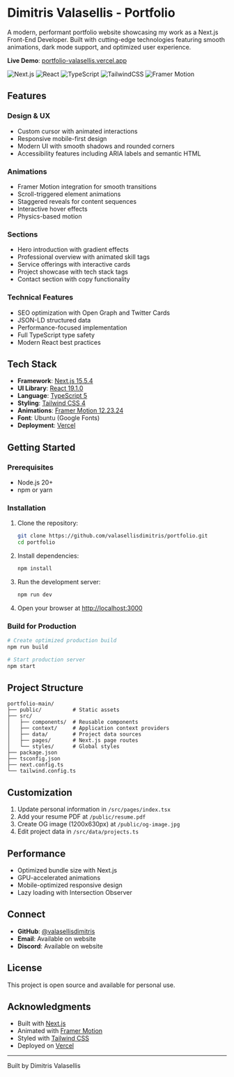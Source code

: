 # Dimitris Valasellis - Portfolio

A modern, performant portfolio website showcasing my work as a Next.js Front-End Developer. Built with cutting-edge technologies featuring smooth animations, dark mode support, and optimized user experience.

**Live Demo**: [portfolio-valasellis.vercel.app](https://portfolio-valasellis.vercel.app)

![Next.js](https://img.shields.io/badge/Next.js-15.5.4-black?style=flat-square&logo=next.js)
![React](https://img.shields.io/badge/React-19.1.0-blue?style=flat-square&logo=react)
![TypeScript](https://img.shields.io/badge/TypeScript-5-blue?style=flat-square&logo=typescript)
![TailwindCSS](https://img.shields.io/badge/TailwindCSS-4-38bdf8?style=flat-square&logo=tailwindcss)
![Framer Motion](https://img.shields.io/badge/Framer_Motion-12.23.24-ff69b4?style=flat-square)

## Features

### Design & UX
- Custom cursor with animated interactions
- Responsive mobile-first design
- Modern UI with smooth shadows and rounded corners
- Accessibility features including ARIA labels and semantic HTML

### Animations
- Framer Motion integration for smooth transitions
- Scroll-triggered element animations
- Staggered reveals for content sequences
- Interactive hover effects
- Physics-based motion

### Sections
- Hero introduction with gradient effects
- Professional overview with animated skill tags
- Service offerings with interactive cards
- Project showcase with tech stack tags
- Contact section with copy functionality

### Technical Features
- SEO optimization with Open Graph and Twitter Cards
- JSON-LD structured data
- Performance-focused implementation
- Full TypeScript type safety
- Modern React best practices

## Tech Stack

- **Framework**: [Next.js 15.5.4](https://nextjs.org/)
- **UI Library**: [React 19.1.0](https://react.dev/)
- **Language**: [TypeScript 5](https://www.typescriptlang.org/)
- **Styling**: [Tailwind CSS 4](https://tailwindcss.com/)
- **Animations**: [Framer Motion 12.23.24](https://www.framer.com/motion/)
- **Font**: Ubuntu (Google Fonts)
- **Deployment**: [Vercel](https://vercel.com/)

## Getting Started

### Prerequisites
- Node.js 20+
- npm or yarn

### Installation
1. Clone the repository:
   ```bash
   git clone https://github.com/valasellisdimitris/portfolio.git
   cd portfolio
   ```

2. Install dependencies:
   ```bash
   npm install
   ```

3. Run the development server:
   ```bash
   npm run dev
   ```

4. Open your browser at [http://localhost:3000](http://localhost:3000)

### Build for Production
```bash
# Create optimized production build
npm run build

# Start production server
npm start
```

## Project Structure
```
portfolio-main/
├── public/          # Static assets
├── src/
│   ├── components/  # Reusable components
│   ├── context/     # Application context providers
│   ├── data/        # Project data sources
│   ├── pages/       # Next.js page routes
│   └── styles/      # Global styles
├── package.json
├── tsconfig.json
├── next.config.ts
└── tailwind.config.ts
```

## Customization

1. Update personal information in `/src/pages/index.tsx`
2. Add your resume PDF at `/public/resume.pdf`
3. Create OG image (1200x630px) at `/public/og-image.jpg`
4. Edit project data in `/src/data/projects.ts`

## Performance

- Optimized bundle size with Next.js
- GPU-accelerated animations
- Mobile-optimized responsive design
- Lazy loading with Intersection Observer

## Connect
- **GitHub**: [@valasellisdimitris](https://github.com/valasellisdimitris)
- **Email**: Available on website
- **Discord**: Available on website

## License
This project is open source and available for personal use.

## Acknowledgments
- Built with [Next.js](https://nextjs.org/)
- Animated with [Framer Motion](https://www.framer.com/motion/)
- Styled with [Tailwind CSS](https://tailwindcss.com/)
- Deployed on [Vercel](https://vercel.com/)

---

Built by Dimitris Valasellis
